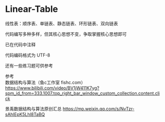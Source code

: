 # Linear-Table
线性表：顺序表、单链表、静态链表、环形链表、双向链表

代码编写多种多样，但其核心思想不变，争取掌握核心思想即可

已在代码中注释

代码编码格式为 UTF-8

还有一些练习题可供参考

参考  
数据结构与算法（鱼c工作室 fishc.com） https://www.bilibili.com/video/BV1jW411K7yg?spm_id_from=333.1007.top_right_bar_window_custom_collection.content.click

景禹数据结构与算法原创汇总 https://mp.weixin.qq.com/s/NvTzr-sAhIEpK5Lhl8TaBQ
